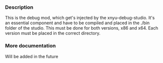 ### Description

This is the debug mod, which get's injected by the xnyu-debug-studio. It's an essential component and have to be compiled and placed in the ./bin folder of the studio. This must be done for both versions, x86 and x64. Each version must be placed in the correct directory.

### More documentation

Will be added in the future
